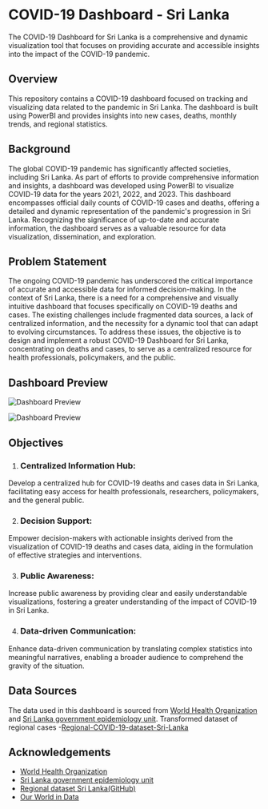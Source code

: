 # COVID-19 Dashboard - Sri Lanka

The COVID-19 Dashboard for Sri Lanka is a comprehensive and dynamic visualization tool that focuses on providing accurate and accessible insights into the impact of the COVID-19 pandemic.

## Overview

This repository contains a COVID-19 dashboard focused on tracking and visualizing data related to the pandemic in Sri Lanka. The dashboard is built using PowerBI and provides insights into new cases, deaths, monthly trends, and regional statistics.

## Background

The global COVID-19 pandemic has significantly affected societies, including Sri Lanka. As part of efforts to provide comprehensive information and insights, a dashboard was developed using PowerBI to visualize COVID-19 data for the years 2021, 2022, and 2023. This dashboard encompasses official daily counts of COVID-19 cases and deaths, offering a detailed and dynamic representation of the pandemic's progression in Sri Lanka. Recognizing the significance of up-to-date and accurate information, the dashboard serves as a valuable resource for data visualization, dissemination, and exploration.

## Problem Statement

The ongoing COVID-19 pandemic has underscored the critical importance of accurate and accessible data for informed decision-making. In the context of Sri Lanka, there is a need for a comprehensive and visually intuitive dashboard that focuses specifically on COVID-19 deaths and cases. The existing challenges include fragmented data sources, a lack of centralized information, and the necessity for a dynamic tool that can adapt to evolving circumstances. To address these issues, the objective is to design and implement a robust COVID-19 Dashboard for Sri Lanka, concentrating on deaths and cases, to serve as a centralized resource for health professionals, policymakers, and the public.

## Dashboard Preview

![Dashboard Preview](https://github.com/PubDe/Covid-19-Sri-Lanka-DashBoard/assets/95436155/1de8df37-3819-4947-a526-760216325c1d)

![Dashboard Preview](https://github.com/PubDe/Covid-19-Sri-Lanka-DashBoard/assets/95436155/21bfabfb-1331-41cf-90ac-2934eea0421b)

## Objectives

1. ### Centralized Information Hub:

Develop a centralized hub for COVID-19 deaths and cases data in Sri Lanka, facilitating easy access for health professionals, researchers, policymakers, and the general public.

2. ### Decision Support:

Empower decision-makers with actionable insights derived from the visualization of COVID-19 deaths and cases data, aiding in the formulation of effective strategies and interventions.

3. ### Public Awareness:

Increase public awareness by providing clear and easily understandable visualizations, fostering a greater understanding of the impact of COVID-19 in Sri Lanka.

4. ### Data-driven Communication:

Enhance data-driven communication by translating complex statistics into meaningful narratives, enabling a broader audience to comprehend the gravity of the situation.

## Data Sources

The data used in this dashboard is sourced from [World Health Organization](https://covid19.who.int/data) and [Sri Lanka government epidemiology unit](https://www.epid.gov.lk). Transformed dataset of regional cases -[Regional-COVID-19-dataset-Sri-Lanka](https://github.com/PubDe/Regional-COVID-19-dataset-Sri-Lanka)

## Acknowledgements

 - [World Health Organization](https://covid19.who.int/data)
 - [Sri Lanka government epidemiology unit](https://www.epid.gov.lk)
 - [Regional dataset Sri Lanka(GitHub)](https://github.com/PubDe/Regional-COVID-19-dataset-Sri-Lanka)
 - [Our World in Data](https://ourworldindata.org/coronavirus-source-data)
